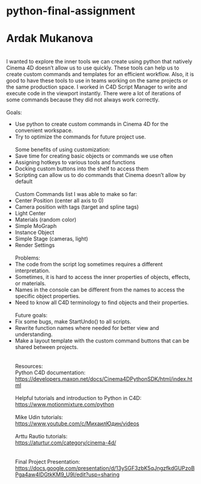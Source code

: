 # python-final-assignment
# Ardak Mukanova
\
I wanted to explore the inner tools we can create using python that natively Cinema 4D doesn’t allow us to use quickly. These tools can help us to create custom commands and templates for an efficient workflow. Also, it is good to have these tools to use in teams working on the same projects or the same production space.
I worked in C4D Script Manager to write and execute code in the viewport instantly. There were a lot of iterations of some commands because they did not always work correctly.
\
\
Goals:
- Use python to create custom commands in Cinema 4D for the convenient workspace. 
- Try to optimize the commands for future project use. 
\
\
Some benefits of using customization: 
- Save time for creating basic objects or commands we use often
- Assigning hotkeys to various tools and functions
- Docking custom buttons into the shelf to access them 
- Scripting can allow us to do commands that Cinema doesn’t allow by default
\
\
Custom Commands list I was able to make so far:
- Center Position (center all axis to 0)
- Camera position with tags (target and spline tags)
- Light Center
- Materials (random color)
- Simple MoGraph
- Instance Object
- Simple Stage (cameras, light)
- Render Settings
\
\
Problems:
- The code from the script log sometimes requires a different interpretation.
- Sometimes, it is hard to access the inner properties of objects, effects, or materials. 
- Names in the console can be different from the names to access the specific object properties.
- Need to know all C4D terminology to find objects and their properties.
\
\
Future goals:
- Fix some bugs, make StartUndo() to all scripts.
- Rewrite function names where needed for better view and understanding.
- Make a layout template with the custom command buttons that can be shared between projects. 
\
\
\
Resources:
\
Python C4D documentation:
\
https://developers.maxon.net/docs/Cinema4DPythonSDK/html/index.html
\
\
Helpful tutorials and introduction to Python in C4D:
\
https://www.motionmixture.com/python
\
\
Mike Udin tutorials:
\
https://www.youtube.com/c/МихаилЮдин/videos
\
\
Arttu Rautio tutorials:
\
https://aturtur.com/category/cinema-4d/
\
\
\
Final Project Presentation:
https://docs.google.com/presentation/d/13ySGF3zbK5qJngzfkdGUPzoBPga4aw4IDGtkKM9_U9I/edit?usp=sharing
